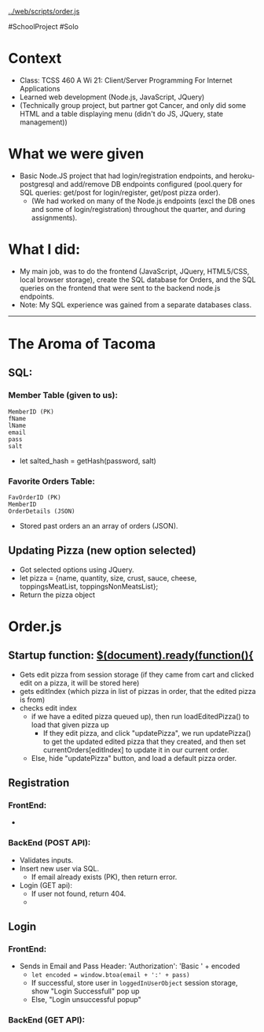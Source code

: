 [../web/scripts/order.js](../web/scripts/order.js#L123)

#SchoolProject #Solo

# Context

- Class: TCSS 460 A Wi 21: Client/Server Programming For Internet Applications
- Learned web development (Node.js, JavaScript, JQuery)
- (Technically group project, but partner got Cancer, and only did some HTML and a table displaying menu (didn't do JS, JQuery, state management))

# What we were given

- Basic Node.JS project that had login/registration endpoints, and heroku-postgresql and add/remove DB endpoints configured (pool.query for SQL queries: get/post for login/register, get/post pizza order).
  - (We had worked on many of the Node.js endpoints (excl the DB ones and some of login/registration) throughout the quarter, and during assignments).

# What I did:

- My main job, was to do the frontend (JavaScript, JQuery, HTML5/CSS, local browser storage), create the SQL database for Orders, and the SQL queries on the frontend that were sent to the backend node.js endpoints.
- Note: My SQL experience was gained from a separate databases class.

---

# The Aroma of Tacoma

## SQL:

### Member Table (given to us):

```
MemberID (PK)
fName
lName
email
pass
salt
```

- let salted_hash = getHash(password, salt)

### Favorite Orders Table:

```
FavOrderID (PK)
MemberID
OrderDetails (JSON)
```

- Stored past orders an an array of orders (JSON).

## Updating Pizza (new option selected)

- Got selected options using JQuery.
- let pizza = {name, quantity, size, crust, sauce, cheese, toppingsMeatList, toppingsNonMeatsList};
- Return the pizza object

# Order.js

## Startup function: [$(document).ready(function(){](https://github.com/greghab/PizzaParlor/blob/f80ab692a079e33870c45a23a38bb39983eac08a/web/scripts/order.js#L163)

- Gets edit pizza from session storage (if they came from cart and clicked edit on a pizza, it will be stored here)
- gets editIndex (which pizza in list of pizzas in order, that the edited pizza is from)
- checks edit index
  - if we have a edited pizza queued up), then run loadEditedPizza() to load that given pizza up
    - If they edit pizza, and click "updatePizza", we run updatePizza() to get the updated edited pizza that they created, and then set currentOrders[editIndex] to update it in our current order.
  - Else, hide "updatePizza" button, and load a default pizza order.

## Registration

### FrontEnd:

-

### BackEnd (POST API):

- Validates inputs.
- Insert new user via SQL.
  - If email already exists (PK), then return error.
- Login (GET api):
  - If user not found, return 404.
  -

## Login

### FrontEnd:

- Sends in Email and Pass Header: 'Authorization': 'Basic ' + encoded
  - `let encoded = window.btoa(email + ':' + pass)`
  - If successful, store user in `loggedInUserObject` session storage, show "Login Successfull" pop up
  - Else, "Login unsuccessful popup"

### BackEnd (GET API):
